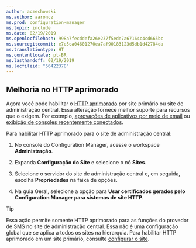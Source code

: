 ```yaml
---
author: aczechowski
ms.author: aaroncz
ms.prod: configuration-manager
ms.topic: include
ms.date: 02/19/2019
ms.openlocfilehash: 998a7fecddefa26e237f5ede7a67164c4cd665bc
ms.sourcegitcommit: e7e5ca04601270ea7af90183123d5db1d42784da
ms.translationtype: HT
ms.contentlocale: pt-BR
ms.lasthandoff: 02/19/2019
ms.locfileid: "56422378"
---
```

## <a name="bkmk_ehttp"></a> Melhoria no HTTP aprimorado
<!--3798957-->

Agora você pode habilitar o [HTTP aprimorado](/sccm/core/plan-design/hierarchy/enhanced-http) por site primário ou site de administração central. Essa alteração fornece melhor suporte para recursos que o exigem. Por exemplo, [aprovações de aplicativos por meio de email](/sccm/apps/deploy-use/app-approval#bkmk_email-approve) ou [exibição de consoles recentemente conectados](/sccm/core/get-started/2019/technical-preview-1901#bkmk_console).

Para habilitar HTTP aprimorado para o site de administração central:

1. No console do Configuration Manager, acesse o workspace **Administração**.  

2. Expanda **Configuração do Site** e selecione o nó **Sites**.  

3. Selecione o servidor do site de administração central e, em seguida, escolha **Propriedades** na faixa de opções.  

4. Na guia Geral, selecione a opção para **Usar certificados gerados pelo Configuration Manager para sistemas de site HTTP**.  

> [!Tip]  
> Essa ação permite somente HTTP aprimorado para as funções do provedor de SMS no site de administração central. Essa não é uma configuração global que se aplica a todos os sites na hierarquia. Para habilitar HTTP aprimorado em um site primário, consulte [configurar o site](/sccm/core/plan-design/hierarchy/enhanced-http#configure-the-site).  

